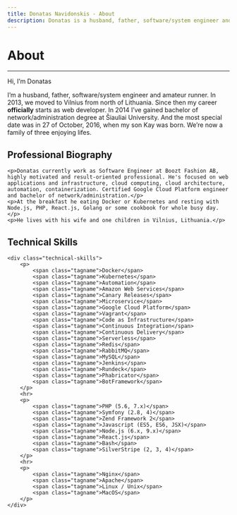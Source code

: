 ```yaml
---
title: Donatas Navidonskis - About
description: Donatas is a husband, father, software/system engineer and amateur runner
---
```


# About

<hr>

Hi, I’m Donatas

I’m a husband, father, software/system engineer and amateur runner. In 2013, we moved to Vilnius from north of Lithuania. Since then my career **officially** starts as web developer. In 2014 I’ve gained bachelor of network/administration degree at Šiauliai University. And the most special date was in 27 of October, 2016, when my son Kay was born. We’re now a family of three enjoying lifes.

<section role="contentinfo" id="professional-biography">
    <h2>Professional Biography</h2>
    
    <p>Donatas currently work as Software Engineer at Boozt Fashion AB, highly motivated and result-oriented professional. He's focused on web applications and infrastructure, cloud computing, cloud architecture, automation, containerization. Certified Google Cloud Platform engineer and bachelor of network/administration.</p>
    <p>At the breakfast he eating Docker or Kubernetes and resting with Node.js, PHP, React.js, Golang or some cookbook for whole busy day.</p>
    <p>He lives with his wife and one children in Vilnius, Lithuania.</p>
</section>

<section role="contentinfo" id="technical-skills">
    <h2>Technical Skills</h2>
    
    <div class="technical-skills">
        <p>
            <span class="tagname">Docker</span>
            <span class="tagname">Kubernetes</span>
            <span class="tagname">Automation</span>
            <span class="tagname">Amazon Web Services</span>
            <span class="tagname">Canary Releases</span>
            <span class="tagname">Microservice</span>
            <span class="tagname">Google Cloud Platform</span>
            <span class="tagname">Vagrant</span>
            <span class="tagname">Code as Infrastructure</span>
            <span class="tagname">Continuous Integration</span>
            <span class="tagname">Continuous Delivery</span>
            <span class="tagname">Serverless</span>
            <span class="tagname">Redis</span>
            <span class="tagname">RabbitMQ</span>
            <span class="tagname">MySQL</span>
            <span class="tagname">Jenkins</span>
            <span class="tagname">Rundeck</span>
            <span class="tagname">Phabricator</span>
            <span class="tagname">BotFramework</span>
        </p>
        <hr>
        <p>
            <span class="tagname">PHP (5.6, 7.x)</span>
            <span class="tagname">Symfony (2.8, 4)</span>
            <span class="tagname">Zend Framework 2</span>
            <span class="tagname">Javascript (ES5, ES6, JSX)</span>
            <span class="tagname">Node.js (6.x, 9.x)</span>
            <span class="tagname">React.js</span>
            <span class="tagname">Bash</span>
            <span class="tagname">SilverStripe (2, 3, 4)</span>
        </p>
        <hr>
        <p>
            <span class="tagname">Nginx</span>
            <span class="tagname">Apache</span>
            <span class="tagname">Linux / Unix</span>
            <span class="tagname">MacOS</span>
        </p>
    </div>
</section>

